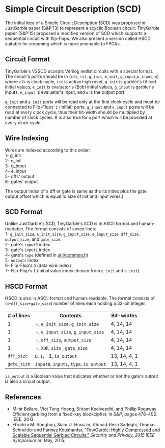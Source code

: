Simple Circuit Description (SCD)
=======
The initial idea of a Simple Circuit Description (SCD) was proposed in JustGarble 
paper (S&P'13) to represent a acyclic Boolean circuit. TinyGarble paper (S&P'15)
proposed a modified version of SCD which supports a sequential circuit with 
flip-flops. We also present a version called HSCD suitable for streaming which is 
more amenable to FPGAs.

## Circuit Format
TinyGarble's V2SCD accepts Verilog netlist circuits with a special format. 
The circuit's ports should be in {`clk`, `rst`, `g_init`, `e_init`, 
`g_input`,`e_input`, `o`} where `clk` is clock cycle, `rst` is active high 
reset, `g_init` is garbler's (Alice) initial values, `e_init` is evaluator's 
(Bob) initial values, `g_input` is garbler's inputs, `e_input` is evaluator's 
input, and `o` is the output port.

`g_init` and `e_init` ports will be read only at the first clock cycle 
and must be connected to Flip-Flops’ `I` (initial) ports.
`g_input` and `e_input` posts will be read at every clock cycle, thus their 
bit-width should be multiplied by number of clock cycles.
It is also true for `o` port which will be provided at every clock cycle.

## Wire Indexing
Wires are indexed according to this order:  
1- g_init  
2- e_init  
3- g_input  
4- e_input  
5- dffs' output  
6- gates' output 

The output index of a dff or gate is same as the its index plus the 
gate output offset which is equal to size of init and input wires.)  

## SCD Format
Unlike JustGarble's SCD, TinyGarble's SCD is in ASCII format and human-readable.
The format consists of seven lines:  
1- `g_init_size`, `e_init_size`, `g_input_size`, `e_input_size`, 
	`dff_size`, `output_size`, and `gate_size`.  
2- gate's `input0` index  
3- gate's `input1` index  
4- gate's `type` (defined in [util/common.h](util/common.h))  
5- `outputs` index  
6- Flip-Flop's `D` (data wire index)  
7- Flip-Flop's `I` (initial value index chosen from `g_init` and `e_init`).    

## HSCD Format
HSCD is also in ASCII format and human-readable.
The format consists of (`4+dff_size+gate_size`) number of lines each holding a 32-bit integer.

| # of lines | Contents | Bit-widths |
| --- | --- | --- |
| 1 | -, `e_init_size`, `g_init_size` | 4, 14, 14 |
| 1 | -, `e_input_size`, `g_input_size` | 4, 14, 14  |
| 1 | -,  `dff_size`, `output_size` | 4, 14, 14  |
| 1 | -, `XOR_size` , `gate_size`| 4, 14, 14  |
| `dff_size` | `D`, `I`, -1, `is_output` | 13, 14, 4, 1 |
| `gate_size` | `input0`, `input1`, `type`, `is_output` | 13, 14, 4, 1 | 

`is_output` is a Boolean value that indicates whether or not the gate's output is also a circuit output.  

## References
- Mihir Bellare, Viet Tung Hoang, Sriram Keelveedhi, and Phillip Rogaway.
Efficient garbling from a fixed-key blockcipher. In <i>S&P</i>, pages 478–492.
IEEE, 2013. 
- Ebrahim M. Songhori, Siam U. Hussain, Ahmad-Reza Sadeghi, Thomas Schneider
and Farinaz Koushanfar, ["TinyGarble: Highly Compressed and Scalable Sequential
Garbled Circuits."](http://esonghori.github.io/file/TinyGarble.pdf) <i>Security
and Privacy, 2015 IEEE Symposium on</i> May, 2015.

